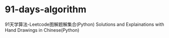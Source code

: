 # 91-days-algorithm
91天学算法-Leetcode图解题解集合(Python) Solutions and Explainations with Hand Drawings in Chinese(Python)

